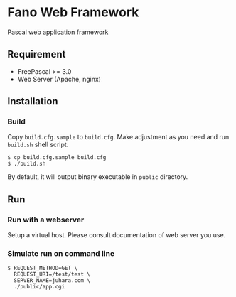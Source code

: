 # Fano Web Framework

Pascal web application framework

## Requirement

- FreePascal >= 3.0
- Web Server (Apache, nginx)

## Installation

### Build
Copy `build.cfg.sample` to `build.cfg`. Make adjustment as you need and run `build.sh` shell script.

    $ cp build.cfg.sample build.cfg
    $ ./build.sh

By default, it will output binary executable in `public` directory.

## Run

### Run with a webserver

Setup a virtual host. Please consult documentation of web server you use.

### Simulate run on command line

    $ REQUEST_METHOD=GET \
      REQUEST_URI=/test/test \
      SERVER_NAME=juhara.com \
      ./public/app.cgi
